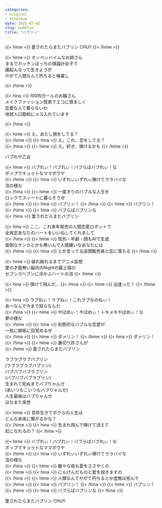 ```yaml
---
categories:
- original
- 4thalbum
date: 2025-07-02
slug: bubblin
title: "バブリン"
---
```


{{< hime >}}
愛されたらまたバブリン CHU!!
{{< /hime >}}

{{< hime >}}
オッペンハイムなお姉さん  
まるでカッチンぼっちの理論計女子で  
躍起んなって生きようが  
やがて人間なんて朽ちると唾棄し

{{< /hime >}}

{{< hina >}}
100均ガールのお嬢さん  
メイクファッション質素でエコに慎ましく  
恋愛なんて要らないわ  
地球人口飽和にメス入れています

{{< /hina >}}

{{< hime >}}
え。あたし損をしてる？  
{{< /hime >}}
{{< hina >}}
え。これ、恋をしてる？  
{{< /hina >}}
{{< hime >}}
え。好き、弾けるかも
{{< /hime >}}

バブれや乙女

{{< hime >}}
バブれぃ！バブれぃ！バブらばバブれぃ！な  
ポップでキュゥトなママボウヤ  
{{< /hime >}}
{{< hina >}}
いずれぃいずれぃ弾けてララバイな  
泡の様な  
{{< /hina >}}
{{< hime >}}
一度きりのバブルな人生を  
ロックでスィートに暮らそうぜ  
{{< /hime >}}
{{< hina >}}
バブリン！
{{< /hina >}}
{{< hime >}}
バブリン！
{{< /hime >}}
{{< hina >}}
バブらばバブリンな  
{{< /hina >}}
愛されたらまたバブリン

{{< hina >}}
ここ、これ来年発売の人間恋愛ロボットで  
全肯定あなたのハートをいいねしてくれまして  
{{< /hina >}}
{{< hime >}}
性別・年齢・顔もAIで生成  
面倒なケンカとかも無いんで人間嫌いなあなたには  
{{< /hime >}}
{{< hina >}}
とか言ってる店頭販売員と恋に落ちる
{{< /hina >}}

{{< hime >}}
破れ破れるまでアニメ妄想  
愛の才能無い脳内のNightの最上階の  
セブンスヘブンに浮かぶハートの泡
{{< /hime >}}

{{< hina >}}
弾けて飛んだ…
{{< /hina >}}
{{< hime >}}
出逢った！
{{< /hime >}}

{{< hina >}}
ラブねぃ！ラブねぃ！これラブなのねぃ！  
あーなんで今まで知らなんだ  
{{< /hina >}}
{{< hime >}}
やばめぃ！やばめぃ！トキメキやばめぃ！な  
夢の様な  
{{< /hime >}}
{{< hina >}}
刹那的なバブルな恋愛が  
一気に嫉妬に目覚めるぜ  
{{< /hina >}}
{{< hime >}}
ダァリン！
{{< /hime >}}
{{< hina >}}
ダァリン！
{{< /hina >}}
{{< hime >}}
裏切り許さんが  
{{< /hime >}}
愛されたらまたバブリン

ラブラブラブバブリン  
(ラブラブラブバブリン)  
バブバブバブラブリン  
(バブバブバブラブリン)  
生まれて死ぬまでバブりゃんせ  
(あいつもこいつもバブりゃんせ)  
人生最後はバブりゃんせ  
ほなまた来世

{{< hime >}}
百年生きてボクらの人生は  
どんな未来に繋がるかな？  
{{< /hime >}}
{{< hina >}}
生まれ飛んで弾けて消えて  
虹になれるの？
{{< /hina >}}

{{< hime >}}
バブれぃ！バブれぃ！バブらばバブれぃ！な  
ポップでキュゥトなママボウヤ  
{{< /hime >}}
{{< hina >}}
いずれぃいずれぃ弾けてララバイな  
泡の様な  
{{< /hina >}}
{{< hime >}}
散々な夜も愛をささやくの  
{{< /hime >}}
{{< hina >}}
にんげんだものと愛を説きますの  
{{< /hina >}}
{{< hime >}}
人類なんてやがて朽ちるとか虚無は拒んで  
{{< /hime >}}
{{< hina >}}
バブリン！
{{< /hina >}}
{{< hime >}}
バブリン！
{{< /hime >}}
{{< hina >}}
バブらばバブリンな
{{< /hina >}}

愛されたらまたバブリン CHU!!